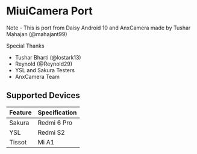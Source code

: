 # MiuiCamera Port

Note - 
This is port from Daisy Android 10 and AnxCamera made by Tushar Mahajan  (@mahajant99)

Special Thanks
- Tushar Bharti (@lostark13)
- Reynold (@Reynold29)
- YSL and Sakura Testers
- AnxCamera Team

## Supported Devices

| Feature                 | Specification                     |
| :---------------------- | :-------------------------------- |
| Sakura                     | Redmi 6 Pro      |
| YSL                | Redmi S2  |
| Tissot                     | Mi A1                        |
